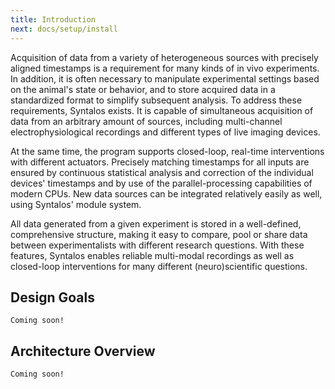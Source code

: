 ```yaml
---
title: Introduction
next: docs/setup/install
---
```


Acquisition of data from a variety of heterogeneous sources with precisely aligned timestamps is a requirement for many
kinds of in vivo experiments.
In addition, it is often necessary to manipulate experimental settings based on the animal's state or behavior,
and to store acquired data in a standardized format to simplify subsequent analysis.
To address these requirements, Syntalos exists.
It is capable of simultaneous acquisition of data from an arbitrary amount of sources,
including multi-channel electrophysiological recordings and different
types of live imaging devices.

At the same time, the program supports closed-loop, real-time interventions with
different actuators. Precisely matching timestamps for all inputs are ensured by continuous statistical analysis
and correction of the individual devices' timestamps and by use of the parallel-processing capabilities of
modern CPUs. New data sources can be integrated relatively easily as well, using Syntalos' module system.

All data generated from a given experiment is stored in a well-defined, comprehensive structure,
making it easy to compare, pool or share data between experimentalists with different research questions.
With these features, Syntalos enables reliable multi-modal recordings as well as closed-loop interventions
for many different (neuro)scientific questions.

Design Goals
------------

`Coming soon!`


Architecture Overview
---------------------

`Coming soon!`

